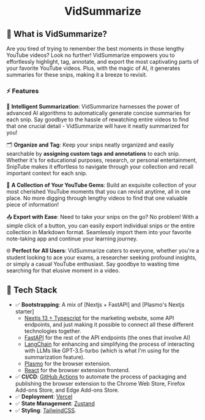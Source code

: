 

<h1 align="center">VidSummarize</h1>



## 🧐 What is VidSummarize?

Are you tired of trying to remember the best moments in those lengthy YouTube videos? Look no further! VidSummarize empowers you to effortlessly highlight, tag, annotate, and export the most captivating parts of your favorite YouTube videos. Plus, with the magic of AI, it generates summaries for these snips, making it a breeze to revisit. 

### ⚡️ Features

🎯 **Intelligent Summarization**:
VidSummarize harnesses the power of advanced AI algorithms to automatically generate concise summaries for each snip. Say goodbye to the hassle of rewatching entire videos to find that one crucial detail - VidSummarize will have it neatly summarized for you!

🗂️ **Organize and Tag**:
Keep your snips neatly organized and easily searchable by **assigning custom tags and annotations** to each snip. Whether it's for educational purposes, research, or personal entertainment, SnipTube makes it effortless to navigate through your collection and recall important context for each snip.

💎 **A Collection of Your YouTube Gems**:
Build an exquisite collection of your most cherished YouTube moments that you can revisit anytime, all in one place. No more digging through lengthy videos to find that one valuable piece of information!

📤 **Export with Ease**:
Need to take your snips on the go? No problem! With a simple click of a button, you can easily export individual snips or the entire collection in Markdown format. Seamlessly import them into your favorite note-taking app and continue your learning journey.

🌐 **Perfect for All Users**:
VidSummarize caters to everyone, whether you're a student looking to ace your exams, a researcher seeking profound insights, or simply a casual YouTube enthusiast. Say goodbye to wasting time searching for that elusive moment in a video.



## 🚀 Tech Stack

- ✅ **Bootstrapping**: A mix of [Nextjs + FastAPI] and [Plasmo's Nextjs starter]
  - [Nextjs 13 + Typescript](https://nextjs.org/) for the marketing website, some API endpoints, and just making it possible to connect all these different technologies together.
  - [FastAPI](https://fastapi.tiangolo.com/) for the rest of the API endpoints (the ones that involve AI)
  - [LangChain](https://www.langchain.com/) for enhancing and simplifying the process of interacting with LLMs like GPT-3.5-turbo (which is what I'm using for the summarization feature).
  - [Plasmo](https://plasmo.com) for the browser extension.
  - [React](https://reactjs.org/) for the browser extension frontend.
- ✅ **CI/CD**: [GitHub Actions](https://github.com/features/actions) to automate the process of packaging and publishing the browser extension to the Chrome Web Store, Firefox Add-ons Store, and Edge Add-ons Store.
- ✅ **Deployment**: [Vercel](https://vercel.com/)
- ✅ **State Management**: [Zustand](https://zustand-demo.pmnd.rs/)
- ✅ **Styling**: [TailwindCSS](https://tailwindcss.com).


